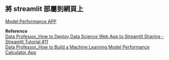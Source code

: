 ## 將 streamlit 部屬到網頁上  
[Model Performance APP](https://share.streamlit.io/alan0329/alan0329/main/Other/streamlit_deploy/streamlit_deploy_app.py)

**Reference**  
[Data Professor_How to Deploy Data Science Web App to Streamlit Sharing - Streamlit Tutorial #11](https://www.youtube.com/watch?v=kXvmqg8hc70)  
[Data Professor_How to Build a Machine Learning Model Performance Calculator App](https://www.youtube.com/watch?v=Ge17mZe54dY&list=PLRwlRpYDDfLCCfZSL4Co9RChjO68a8Vc4&index=13)
